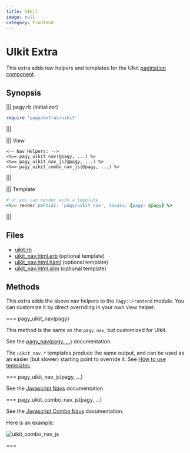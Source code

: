 ```yaml
---
title: UIkit
image: null
category: Frontend
---
```

# UIkit Extra

This extra adds nav helpers and templates for the UIkit [pagination component](https://getuikit.com/docs/pagination).

## Synopsis


||| pagy.rb (initializer)
```ruby
require 'pagy/extras/uikit'
```
|||

||| View
```erb
<-- Nav Helpers: -->
<%== pagy_uikit_nav(@pagy, ...) %>
<%== pagy_uikit_nav_js(@pagy, ...) %>
<%== pagy_uikit_combo_nav_js(@pagy, ...) %>
```
|||

||| Template

```rb
# or you can render with a template
<%== render partial: 'pagy/uikit_nav', locals: {pagy: @pagy} %>
```
|||

## Files

- [uikit.rb](https://github.com/ddnexus/pagy/blob/master/lib/pagy/extras/uikit.rb)
- [uikit_nav.html.erb](https://github.com/ddnexus/pagy/blob/master/lib/templates/uikit.html.erb) (optional template)
- [uikit_nav.html.haml](https://github.com/ddnexus/pagy/blob/master/lib/templates/uikit_nav.html.haml) (optional template)
- [uikit_nav.html.slim](https://github.com/ddnexus/pagy/blob/master/lib/templates/uikit_nav.html.slim) (optional template)

## Methods

This extra adds the above nav helpers to the `Pagy::Frontend` module. You can customize it by direct overriding in your own view helper.

=== pagy_uikit_nav(pagy)

This method is the same as the `pagy_nav`, but customized for UIkit.

See the [pagy_nav(pagy, ...)](/docs/api/frontend.md#pagy-nav-pagy) documentation.

The `uikit_nav.*` templates produce the same output, and can be used as an easier (but slower) starting point to override it. See [How to use templates](/docs/how-to.md#use-templates).

=== pagy_uikit_nav_js(pagy, ...)

See the [Javascript Navs](/docs/api/javascript/navs.md) documentation

=== pagy_uikit_combo_nav_js(pagy, ...)

See the [Javascript Combo Navs](/docs/api/javascript/combo-navs.md) documentation.

Here is an example:

![uikit_combo_nav_js](/docs/assets/images/uikit_combo_nav_js-g.png)

===